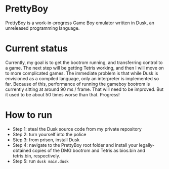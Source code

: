 # PrettyBoy
PrettyBoy is a work-in-progress Game Boy emulator written in Dusk, an unreleased programming language.

# Current status
Currently, my goal is to get the bootrom running, and transferring control to a game. The next step will be getting Tetris working, and then I will move on to more complicated games. The immediate problem is that while Dusk is envisioned as a compiled language, only an interpreter is implemented so far. Because of this, performance of running the gameboy bootrom is currently sitting at around 90 ms / frame. That will need to be improved. But it used to be about 50 times worse than that. Progress!

# How to run
- Step 1: steal the Dusk source code from my private repository
- Step 2: turn yourself into the police
- Step 3: from prison, install Dusk
- Step 4: navigate to the PrettyBoy root folder and install your legally-obtained copies of the DMG bootrom and Tetris as bios.bin and tetris.bin, respectively.
- Step 5: run `dusk main.dusk`